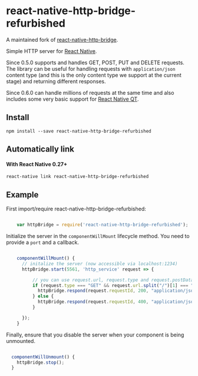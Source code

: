 # react-native-http-bridge-refurbished
A maintained fork of [react-native-http-bridge](https://github.com/alwx/react-native-http-bridge). 

Simple HTTP server for [React Native](https://github.com/facebook/react-native).

Since 0.5.0 supports and handles GET, POST, PUT and DELETE requests.
The library can be useful for handling requests with `application/json` content type
(and this is the only content type we support at the current stage) and returning different responses.

Since 0.6.0 can handle millions of requests at the same time and also includes some very basic support for [React Native QT](https://github.com/status-im/react-native-desktop). 

## Install

```shell
npm install --save react-native-http-bridge-refurbished
```

## Automatically link

#### With React Native 0.27+

```shell
react-native link react-native-http-bridge-refurbished
```

## Example

First import/require react-native-http-bridge-refurbished:

```js

    var httpBridge = require('react-native-http-bridge-refurbished');

```


Initialize the server in the `componentWillMount` lifecycle method. You need to provide a `port` and a callback.

```js

    componentWillMount() {
      // initalize the server (now accessible via localhost:1234)
      httpBridge.start(5561, 'http_service' request => {

          // you can use request.url, request.type and request.postData here
          if (request.type === "GET" && request.url.split("/")[1] === "users") {
            httpBridge.respond(request.requestId, 200, "application/json", "{\"message\": \"OK\"}");
          } else {
            httpBridge.respond(request.requestId, 400, "application/json", "{\"message\": \"Bad Request\"}");
          }

      });
    }

```

Finally, ensure that you disable the server when your component is being unmounted.

```js

  componentWillUnmount() {
    httpBridge.stop();
  }

```
